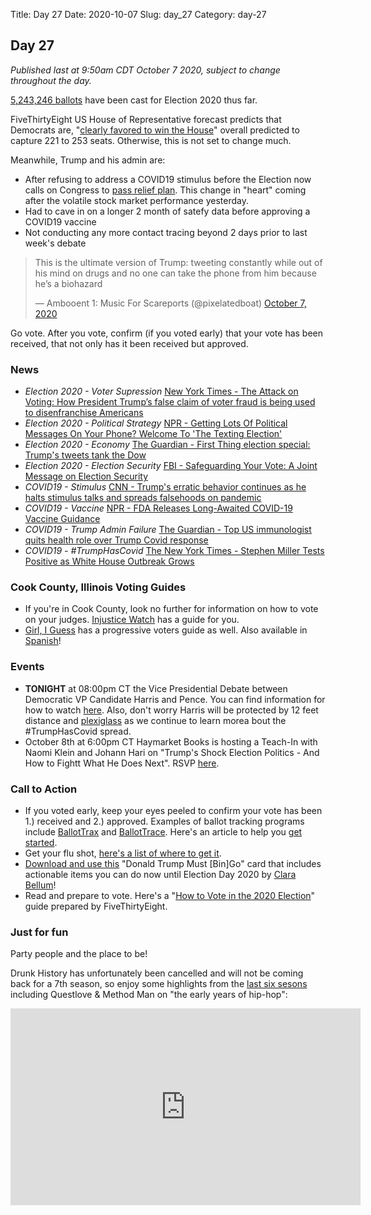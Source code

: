 Title: Day 27
Date: 2020-10-07
Slug: day_27
Category: day-27

## Day 27  

_Published last at 9:50am CDT October 7 2020, subject to change throughout the day._

[5,243,246 ballots](https://electproject.github.io/Early-Vote-2020G/index.html) have been cast for Election 2020 thus far. 

FiveThirtyEight US House of Representative forecast predicts that Democrats are, "[clearly favored to win the House](https://projects.fivethirtyeight.com/2020-election-forecast/house/)" overall predicted to capture 221 to 253 seats. Otherwise, this is not set to change much. 

Meanwhile, Trump and his admin are:

- After refusing to address a COVID19 stimulus before the Election now calls on Congress to [pass relief plan](https://www.cbsnews.com/news/trump-covid-relief-bill-stimulus-checks-paycheck-protection-program-airlines/). This change in "heart" coming after the volatile stock market performance yesterday.  
- Had to cave in on a longer 2 month of satefy data before approving a COVID19 vaccine
- Not conducting any more contact tracing beyond 2 days prior to last week's debate

<blockquote class="twitter-tweet"><p lang="en" dir="ltr">This is the ultimate version of Trump: tweeting constantly while out of his mind on drugs and no one can take the phone from him because he’s a biohazard</p>&mdash; Ambooent 1: Music For Scareports (@pixelatedboat) <a href="https://twitter.com/pixelatedboat/status/1313660554293071872?ref_src=twsrc%5Etfw">October 7, 2020</a></blockquote> <script async src="https://platform.twitter.com/widgets.js" charset="utf-8"></script> 

Go vote. After you vote, confirm (if you voted early) that your vote has been received, that not only has it been received but approved.

### News

- *Election 2020 - Voter Supression* [New York Times - The Attack on Voting: How President Trump’s false claim of voter fraud is being used to disenfranchise Americans](https://www.nytimes.com/2020/09/30/magazine/trump-voter-fraud.html)
- *Election 2020 - Political Strategy* [NPR - Getting Lots Of Political Messages On Your Phone? Welcome To 'The Texting Election'](https://www.npr.org/2020/10/07/920776670/getting-lots-of-political-messages-on-your-phone-welcome-to-the-texting-election)
- *Election 2020 - Economy* [The Guardian - First Thing election special: Trump's tweets tank the Dow ](https://www.theguardian.com/us-news/2020/oct/07/first-thing-election-special-trumps-tweets-tank-the-dow)
- *Election 2020 - Election Security* [FBI - Safeguarding Your Vote: A Joint Message on Election Security](https://www.fbi.gov/video-repository/interagency-election-security-psa-100520.mp4/view)
- *COVID19 - Stimulus* [CNN - Trump's erratic behavior continues as he halts stimulus talks and spreads falsehoods on pandemic](https://www.cnn.com/2020/10/07/politics/donald-trump-coronavirus/index.html)
- *COVID19 - Vaccine* [NPR - FDA Releases Long-Awaited COVID-19 Vaccine Guidance](https://www.npr.org/sections/health-shots/2020/10/06/920942575/fda-releases-long-awaited-covid-19-vaccine-guidance)
- *COVID19 - Trump Admin Failure* [The Guardian - Top US immunologist quits health role over Trump Covid response ](https://www.theguardian.com/world/2020/oct/07/top-us-immunologist-quits-health-role-over-trump-covid-response-rick-bright)
- *COVID19 - #TrumpHasCovid* [The New York Times - Stephen Miller Tests Positive as White House Outbreak Grows](https://www.nytimes.com/live/2020/10/06/us/trump-covid-live-updates)

### Cook County, Illinois Voting Guides

- If you're in Cook County, look no further for information on how to vote on your judges. [Injustice Watch](https://www.injusticewatch.org/interactives/judicial-election-guide/2020-general/en/) has a guide for you.
- [Girl, I Guess](https://docs.google.com/document/d/1CFgtVl2S6SPs8KmV4YvrF1zrSL0o9u3gJKZ2Gu6cZG8/edit) has a progressive voters guide as well. Also available in [Spanish](https://docs.google.com/document/d/1n16jV218Z1JkvzwYPVmkBkx6lWkpXcuAAQML2MqSn5Y/edit)! 

### Events

- **TONIGHT** at 08:00pm CT the Vice Presidential Debate between Democratic VP Candidate Harris and Pence. You can find information for how to watch [here](https://www.indiewire.com/feature/how-watch-vice-presidential-debate-kamala-harris-mike-pence-1234588721/). Also, don't worry Harris will be protected by 12 feet distance and [plexiglass](https://www.washingtonpost.com/politics/vp-debate-coronavirus-safety/2020/10/06/ee44fa00-07e7-11eb-a166-dc429b380d10_story.html) as we continue to learn morea bout the #TrumpHasCovid spread.
- October 8th at 6:00pm CT Haymarket Books is hosting a Teach-In with Naomi Klein and Johann Hari on "Trump's Shock Election Politics - And How to Fightt What He Does Next". RSVP [here](https://www.eventbrite.com/e/trumps-shock-election-politics-and-how-to-fight-what-he-does-next-tickets-123347522761).

### Call to Action

- If you voted early, keep your eyes peeled to confirm your vote has been 1.) received and 2.) approved. Examples of ballot tracking programs include [BallotTrax](https://wheresmyballot.com/) and [BallotTrace](https://ballottrace.org/home). Here's an article to help you [get started](https://www.businessinsider.com/how-to-track-the-status-of-your-mail-in-ballot-2020-9). 
- Get your flu shot, [here's a list of where to get it](https://www.health.com/condition/cold-flu-sinus/free-flu-shots).
- [Download and use this](https://donaldtrumpmustbingo.com/) "Donald Trump Must [Bin]Go" card that includes actionable items you can do now until Election Day 2020 by [Clara Bellum](https://twitter.com/clarabellum)!
- Read and prepare to vote. Here's a "[How to Vote in the 2020 Election](https://projects.fivethirtyeight.com/how-to-vote-2020/)" guide prepared by FiveThirtyEight.

### Just for fun

Party people and the place to be!

Drunk History has unfortunately been cancelled and will not be coming back for a 7th season, so enjoy some highlights from the [last six sesons](https://www.vulture.com/article/best-drunk-history-segments-ranked.html) including Questlove & Method Man on "the early years of hip-hop":

<iframe width="560" height="315" src="https://www.youtube.com/embed/ZnMqFrxxQNg" frameborder="0" allow="accelerometer; autoplay; clipboard-write; encrypted-media; gyroscope; picture-in-picture" allowfullscreen></iframe>

